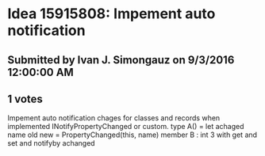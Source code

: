 # Idea 15915808: Impement auto notification

## Submitted by Ivan J. Simongauz on 9/3/2016 12:00:00 AM

## 1 votes

Impement auto notification chages for classes and records when implemented INotifyPropertyChanged or custom.
type A() =
let achaged name old new =
PropertyChanged(this, name)
member B : int 3 with get and set and notifyby achanged

